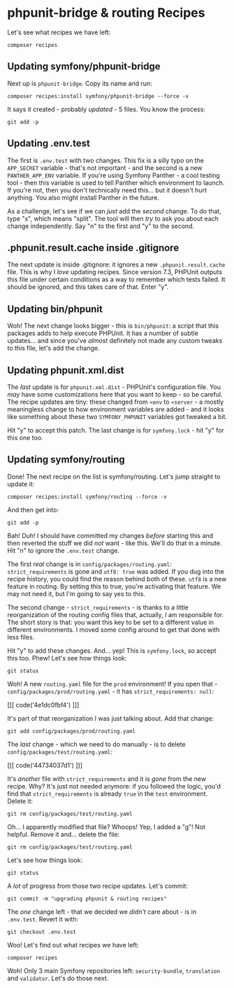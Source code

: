# phpunit-bridge & routing Recipes

Let's see what recipes we have left:

```terminal
composer recipes
```

## Updating symfony/phpunit-bridge

Next up is `phpunit-bridge`. Copy its name and run:

```terminal
composer recipes:install symfony/phpunit-bridge --force -v
```

It says it created - probably *updated* - 5 files. You know the process:

```terminal
git add -p
```

## Updating .env.test

The first is `.env.test` with two changes. This fix is a silly typo on the
`APP_SECRET` variable - that's not important - and the second is a new
`PANTHER_APP_ENV` variable. If you're using Symfony Panther - a cool testing tool -
then this variable is used to tell Panther which environment to launch. If you're
not, then you don't technically need this... but it doesn't hurt anything.
You also might install Panther in the future.

As a challenge, let's see if we can *just* add the *second* change. To do that,
type "s", which means "split". The tool will then *try* to ask you about each
change independently. Say "n" to the first and "y" to the second.

## .phpunit.result.cache inside .gitignore

The next update is inside .gitignore: it ignores a new `.phpunit.result.cache`
file. This is why I *love* updating recipes. Since version 7.3, PHPUnit outputs
this file under certain conditions as a way to remember which tests failed. It
should be ignored, and this takes care of that. Enter "y".

## Updating bin/phpunit

Woh! The next change looks bigger - this is `bin/phpunit`: a script that this
packages adds to help execute PHPUnit. It has a number of subtle updates...
and since you've *almost* definitely not made any custom tweaks to this file,
let's add the change.

## Updating phpunit.xml.dist

The *last* update is for `phpunit.xml.dist` - PHPUnit's configuration file. You
*may* have some customizations here that you want to keep - so be careful. The
recipe updates are tiny: these changed from `<env` to `<server` - a mostly
meaningless change to how environment variables are added - and it looks like
something about these two `SYMFONY_PHPUNIT` variables got tweaked a bit.

Hit "y" to accept this patch. The last change is for `symfony.lock` - hit "y"
for this one too.

## Updating symfony/routing

Done! The next recipe on the list is symfony/routing. Let's jump straight to
update it:

```terminal
composer recipes:install symfony/routing --force -v
```

And then get into:

```terminal
git add -p
```

Bah! Duh! I should have committed my changes *before* starting this and then
reverted the stuff we did *not* want - like this. We'll do that in a minute.
Hit "n" to ignore the `.env.test` change.

The first *real* change is in `config/packages/routing.yaml`: `strict_requirements`
is gone and `utf8: true` was added. If you dug into the recipe history, you could
find the reason behind both of these. `utf8` is a new feature in routing. By
setting this to true, you're activating that feature. We may not need it, but
I'm going to say yes to this.

The second change - `strict_requirements` - is thanks to a little reorganization of
the routing config files that, actually, *I* am responsible for. The short story
is that: you want this key to be set to a different value in different environments.
I moved some config around to get that done with less files.

Hit "y" to add these changes. And... yep! This is `symfony.lock`, so accept this
too. Phew! Let's see how things look:

```terminal
git status
```

Woh! A new `routing.yaml` file for the `prod` environment! If you open that -
`config/packages/prod/routing.yaml` - it has `strict_requirements: null`:

[[[ code('4e1dc0fbf4') ]]]

It's part of that reorganization I was just talking about. Add that change:

```terminal
git add config/packages/prod/routing.yaml
```

The *last* change - which we need to do manually - is to delete
`config/packages/test/routing.yaml`:

[[[ code('44734037d1') ]]]

It's *another* file with `strict_requirements` and it is *gone* from the new recipe.
Why? It's just not needed anymore: if you followed the logic, you'd find that
`strict_requirements` is already `true` in the `test` environment. Delete it:

```terminal
git rm config/packages/test/routing.yaml
```

Oh... I apparently modified that file? Whoops! Yep, I added a "g"! Not helpful.
Remove it and... delete the file:

```terminal-silent
git rm config/packages/test/routing.yaml
```

Let's see how things look:

```terminal
git status
```

A *lot* of progress from those two recipe updates. Let's commit:

```terminal
git commit -m "upgrading phpunit & routing recipes"
```

The *one* change left - that we decided we *didn't* care about - is in `.env.test`.
Revert it with:

```terminal
git checkout .env.test
```

Woo! Let's find out what recipes we have left:

```terminal
composer recipes
```

Woh! Only 3 main Symfony repositories left: `security-bundle`, `translation`
and `validator`. Let's do those next.
